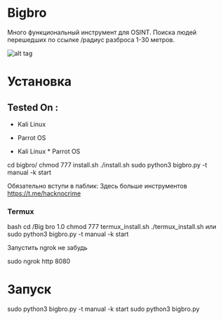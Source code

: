 # Bigbro

Много функциональный инструмент для OSINT. Поиска людей перешедших по ссылке /радиус разброса 1-30 метров.

![alt tag](https://github.com/Bafomet666/Bigbro/blob/main/screenshots.jpeg)​

# Установка

## Tested On :

* Kali Linux
* Parrot OS


* Kali Linux * Parrot OS

cd bigbro/
chmod 777 install.sh
./install.sh
sudo python3 bigbro.py -t manual -k start


Обязательно вступи в паблик: Здесь больше инструментов https://t.me/hacknocrime

### Termux

bash
cd /Big bro 1.0
chmod 777 termux_install.sh
./termux_install.sh или sudo python3 bigbro.py -t manual -k start



Запустить ngrok не забудь

sudo ngrok http 8080

# Запуск

sudo python3 bigbro.py -t manual -k start
sudo python3 bigbro.py
